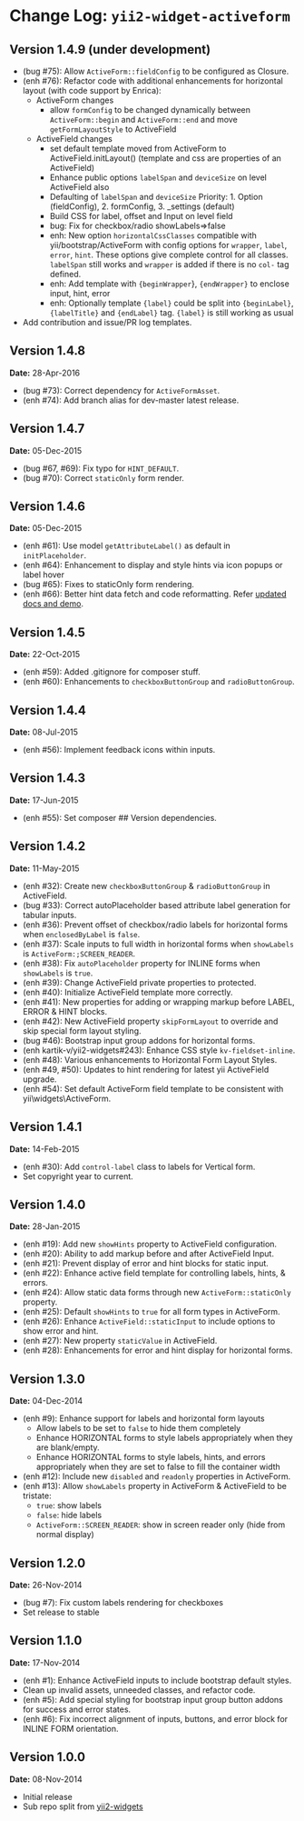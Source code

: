 Change Log: `yii2-widget-activeform`
====================================

## Version 1.4.9 (under development)

- (bug #75): Allow `ActiveForm::fieldConfig` to be configured as Closure.
- (enh #76): Refactor code with additional enhancements for horizontal layout (with code support by Enrica):
    - ActiveForm changes
        - allow `formConfig` to be changed dynamically between `ActiveForm::begin` and `ActiveForm::end` and move `getFormLayoutStyle` to ActiveField
    - ActiveField changes
        - set default template moved from ActiveForm to ActiveField.initLayout()
          (template and css are properties of an ActiveField)
        - Enhance public options `labelSpan` and `deviceSize` on level ActiveField also
        - Defaulting of `labelSpan` and `deviceSize` Priority: 1. Option (fieldConfig),
           2. formConfig, 3. _settings (default)
        - Build CSS for label, offset and Input on level field
        - bug: Fix for checkbox/radio showLabels=>false
        - enh: New option `horizontalCssClasses` compatible with yii/bootstrap/ActiveForm with
               config options for `wrapper`, `label`, `error`, `hint`. These options give complete 
               control for all classes. `labelSpan` still works and `wrapper` is added if there
               is no `col-` tag defined.
        - enh: Add template with `{beginWrapper`}, `{endWrapper}` to enclose input, hint, error
        - enh: Optionally template `{label}` could be split into `{beginLabel}`,
               `{labelTitle}` and `{endLabel}` tag. `{label}` is still working as usual
- Add contribution and issue/PR log templates.

## Version 1.4.8

**Date:** 28-Apr-2016

- (bug #73): Correct dependency for `ActiveFormAsset`.
- (enh #74): Add branch alias for dev-master latest release.

## Version 1.4.7

**Date:** 05-Dec-2015

- (bug #67, #69): Fix typo for `HINT_DEFAULT`.
- (bug #70): Correct `staticOnly` form render.

## Version 1.4.6

**Date:** 05-Dec-2015

- (enh #61): Use model `getAttributeLabel()` as default in `initPlaceholder`.
- (enh #64): Enhancement to display and style hints via icon popups or label hover
- (bug #65): Fixes to staticOnly form rendering.
- (enh #66): Better hint data fetch and code reformatting. Refer [updated docs and demo](http://demos.krajee.com/widget-details/active-field#input-hints).

## Version 1.4.5

**Date:** 22-Oct-2015

- (enh #59): Added .gitignore for composer stuff.
- (enh #60): Enhancements to `checkboxButtonGroup` and `radioButtonGroup`.


## Version 1.4.4

**Date:** 08-Jul-2015

- (enh #56): Implement feedback icons within inputs.

## Version 1.4.3

**Date:** 17-Jun-2015

- (enh #55): Set composer ## Version dependencies.

## Version 1.4.2

**Date:** 11-May-2015

- (enh #32): Create new `checkboxButtonGroup` & `radioButtonGroup` in ActiveField.
- (bug #33): Correct autoPlaceholder based attribute label generation for tabular inputs.
- (enh #36): Prevent offset of checkbox/radio labels for horizontal forms when `enclosedByLabel` is `false`.
- (enh #37): Scale inputs to full width in horizontal forms when `showLabels` is `ActiveForm:;SCREEN_READER`.
- (enh #38): Fix `autoPlaceholder` property for INLINE forms when `showLabels` is `true`.
- (enh #39): Change ActiveField private properties to protected.
- (enh #40): Initialize ActiveField template more correctly.
- (enh #41): New properties for adding or wrapping markup before LABEL, ERROR & HINT blocks.
- (enh #42): New ActiveField property `skipFormLayout` to override and skip special form layout styling.
- (bug #46): Bootstrap input group addons for horizontal forms.
- (enh kartik-v/yii2-widgets#243): Enhance CSS style `kv-fieldset-inline`.
- (enh #48): Various enhancements to Horizontal Form Layout Styles.
- (enh #49, #50): Updates to hint rendering for latest yii ActiveField upgrade.
- (enh #54): Set default ActiveForm field template to be consistent with yii\widgets\ActiveForm.

## Version 1.4.1

**Date:** 14-Feb-2015

- (enh #30): Add `control-label` class to labels for Vertical form.
- Set copyright year to current.

## Version 1.4.0

**Date:** 28-Jan-2015

- (enh #19): Add new `showHints` property to ActiveField configuration.
- (enh #20): Ability to add markup before and after ActiveField Input.
- (enh #21): Prevent display of error and hint blocks for static input.
- (enh #22): Enhance active field template for controlling labels, hints, & errors.
- (enh #24): Allow static data forms through new `ActiveForm::staticOnly` property.
- (enh #25): Default `showHints` to `true` for all form types in ActiveForm.
- (enh #26): Enhance `ActiveField::staticInput` to include options to show error and hint.
- (enh #27): New property `staticValue` in ActiveField.
- (enh #28): Enhancements for error and hint display for horizontal forms.

## Version 1.3.0

**Date:** 04-Dec-2014

- (enh #9): Enhance support for labels and horizontal form layouts
    - Allow labels to be set to `false` to hide them completely
    - Enhance HORIZONTAL forms to style labels appropriately when they are blank/empty.
    - Enhance HORIZONTAL forms to style labels, hints, and errors appropriately when they are set to false to fill the container width
- (enh #12): Include new `disabled` and `readonly` properties in ActiveForm.
- (enh #13): Allow `showLabels` property in ActiveForm & ActiveField to be tristate:
    - `true`: show labels
    - `false`: hide labels
    - `ActiveForm::SCREEN_READER`: show in screen reader only (hide from normal display)
    
## Version 1.2.0

**Date:** 26-Nov-2014

- (bug #7): Fix custom labels rendering for checkboxes
- Set release to stable

## Version 1.1.0

**Date:** 17-Nov-2014

- (enh #1): Enhance ActiveField inputs to include bootstrap default styles.
- Clean up invalid assets, unneeded classes, and refactor code.
- (enh #5): Add special styling for bootstrap input group button addons for success and error states.
- (enh #6): Fix incorrect alignment of inputs, buttons, and error block for INLINE FORM orientation.

## Version 1.0.0

**Date:** 08-Nov-2014

- Initial release 
- Sub repo split from [yii2-widgets](https://github.com/kartik-v/yii2-widgets)